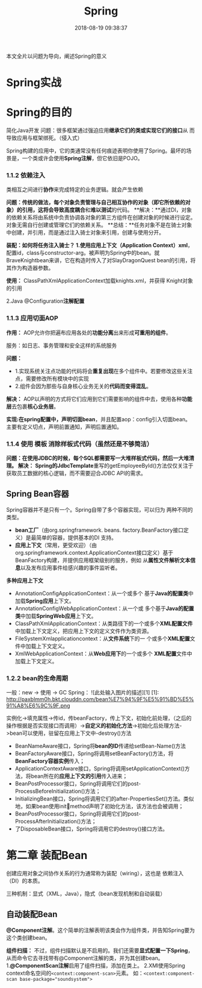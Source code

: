 ﻿---
title: Spring
date: 2018-08-19 09:38:37
tags: [操作系统,IO]
categories: 原理

---

本文全片以问题为导向，阐述Spring的意义

# Spring实战

# Spring的目的

简化Java开发
问题：很多框架通过强迫应用**继承它们的类或实现它们的接口**从
而导致应用与框架绑死。（侵入式）

Spring构建的应用中，它的类通常没有任何痕迹表明你使用了Spring。最坏的场景是，一个类或许会使用**Spring注解**，但它依旧是POJO。

### 1.1.2 依赖注入
类相互之间进行**协作**来完成特定的业务逻辑。就会产生依赖

**问题：**传统的做法，每个对象负责管理与自己相互协作的对象（即它所依赖的对象）的引用，这将会导致**高度耦合**和**难以测试**的代码。
**解决：**通过DI，对象的依赖关系将由系统中负责协调各对象的第三方组件在创建对象的时候进行设定。对象无需自行创建或管理它们的依赖关系。
**总结：**任务对象不是在骑士对象中创建，并引用，而是通过注入骑士对象来引用，创建与使用分开。

**装配：**如何将任务注入骑士？
1.使用**应用上下文（Application Context）xml**，配置id，class与constructor-arg。被声明为Spring中的bean。就BraveKnightbean来讲，它在构造时传入了对SlayDragonQuest bean的引用，将其作为构造器参数。

**使用：** ClassPathXmlApplicationContext加载knights.xml，并获得
Knight对象的引用

2.Java @Configuration**注解配置**

### 1.1.3 应用切面AOP
**作用：** AOP允许你把遍布应用各处的**功能分离**出来形成**可重用的组件**。

服务：如日志、事务管理和安全这样的系统服务

**问题：**
 - 1.实现系统关注点功能的代码将会**重复出现**在多个组件中。若要修改这些关注点，需要修改所有模块中的实现
 - 2.组件会因为那些与自身核心业务无关的**代码而变得混乱**。

**解决：** AOP以声明的方式将它们应用到它们需要影响的组件中去，使用各种**功能层**去包裹**核心业务层**。
 
**实现:**在spring配置中，声明**切面bean**，并且配置aop：config引入切面bean。主要有定义切点，声明前置通知，声明后置通知。

### 1.1.4 使用 **模板** 消除样板式代码（虽然还是不够简洁）

**问题：**在使用JDBC的时候，每个SQL都需要写一大堆样板式代码，然后一大堆清理。
**解决：** Spring的**JdbcTemplate**重写的getEmployeeById()方法仅仅关注于获取员工数据的核心逻辑，而不需要迎合JDBC API的需求。

## Spring Bean容器

Spring容器并不是只有一个。Spring自带了多个容器实现，可以归为
两种不同的类型。

 - **bean工厂**（由org.springframework. beans. factory.BeanFactory接口定义）是最简单的容器，提供基本的DI 支持。
 - **应用上下文**（常用，更受欢迎）（由org.springframework.context.ApplicationContext接口定义）基于BeanFactory构建，并提供应用框架级别的服务，例如 从**属性文件解析文本信息**以及发布应用事件给感兴趣的事件监听者。
 
**多种应用上下文**
 - AnnotationConfigApplicationContext：从一个或多个 基于**Java的配置类**中加载**Spring应用**上下文。 
 - AnnotationConfigWebApplicationContext：从一个或 多个基于**Java的配置类**中加载**SpringWeb应用**上下文。 
 - ClassPathXmlApplicationContext：从类路径下的一个或多个**XML配置文件**中加载上下文定义，把应用上下文的定义文件作为类资源。
 - FileSystemXmlapplicationcontext：从**文件系统**下的一 个或多个**XML配置**文件中加载上下文定义。
 - XmlWebApplicationContext：从**Web应用下**的一个或多个 **XML配置**文件中加载上下文定义。
 
### 1.2.2 bean的生命周期
一般：new -> 使用 -> GC
Spring：
![此处输入图片的描述][1]
  [1]: http://paxblmm0h.bkt.clouddn.com/bean%E7%94%9F%E5%91%BD%E5%91%A8%E6%9C%9F.png

实例化->填充属性->传id，传beanFactory，传上下文，初始化前处理，（之后的操作根据是否实现接口而调用）->**自定义的初始化方法**->初始化后处理方法->bean可以使用，驻留在应用上下文中-destroy()方法

 - BeanNameAware接口，Spring将**bean的ID**传递给setBean-Name()方法
 - BeanFactoryAware接口，Spring将调用setBeanFactory()方法，将**BeanFactory容器实例**传入；
 - ApplicationContextAware接口，Spring将调用setApplicationContext()方法，将bean所在的**应用上下文的引用**传入进来；
 - BeanPostProcessor接口，Spring将调用它们的post-ProcessBeforeInitialization()方法；
 - InitializingBean接口，Spring将调用它们的after-PropertiesSet()方法。类似地，如果bean使用initmethod声明了初始化方法，该方法也会被调用；
 - BeanPostProcessor接口，Spring将调用它们的post-ProcessAfterInitialization()方法；
 - 了DisposableBean接口，Spring将调用它的destroy()接口方法。

# 第二章 装配Bean

创建应用对象之间协作关系的行为通常称为装配（wiring），这也是
依赖注入（DI）的本质。

三种机制：显式（XML，Java），隐式（bean发现机制和自动装载）

## 自动装配Bean
**@Component注解**。这个简单的注解表明该类会作为组件类，并告知Spring要为这个类创建bean。

**组件扫描：**
不过，组件扫描默认是不启用的。我们还需要**显式配置一下Spring**，从而命令它去寻找带有@Component注解的类，并为其创建bean。
1.**@ComponentScan注解**启用了组件扫描，添加在类上。
2.XMl使用Spring context命名空间的```<context:component-scan>```元素。
如：```<context:component-scan base-package="soundsystem">```